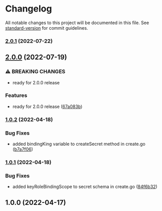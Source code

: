 # Changelog

All notable changes to this project will be documented in this file. See [standard-version](https://github.com/conventional-changelog/standard-version) for commit guidelines.

### [2.0.1](https://github.com/nodis-com-br/vault-k8s-secrets-engine/compare/v2.0.0...v2.0.1) (2022-07-22)

## [2.0.0](https://github.com/nodis-com-br/vault-k8s-secrets-engine/compare/v1.0.2...v2.0.0) (2022-07-19)


### ⚠ BREAKING CHANGES

* ready for 2.0.0 release

### Features

* ready for 2.0.0 release ([67a083b](https://github.com/nodis-com-br/vault-k8s-secrets-engine/commit/67a083b35c3ff084b3e2c1eb3002ae6a4b0fecc1))

### [1.0.2](https://github.com/nodis-com-br/vp_kubernetes_secret_engine/compare/v1.0.1...v1.0.2) (2022-04-18)


### Bug Fixes

* added bindingKing variable to createSecret method in create.go ([b7a7f06](https://github.com/nodis-com-br/vp_kubernetes_secret_engine/commit/b7a7f0678497d55c2be6fc27efd592ed174bffae))

### [1.0.1](https://github.com/nodis-com-br/vp_kubernetes_secret_engine/compare/v1.0.0...v1.0.1) (2022-04-18)


### Bug Fixes

* added keyRoleBindingScope to secret schema in create.go ([84f6b32](https://github.com/nodis-com-br/vp_kubernetes_secret_engine/commit/84f6b32c2f5ab4560e2adde70203da9fdd648922))

## 1.0.0 (2022-04-17)
